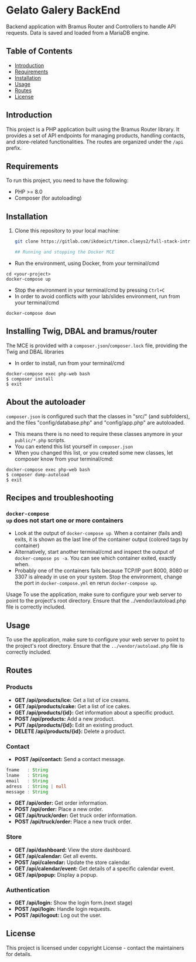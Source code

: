 # Gelato Galery BackEnd

Backend application with Bramus Router and Controllers to handle API requests.
Data is saved and loaded from a MariaDB engine.

## Table of Contents

- [Introduction](#introduction)
- [Requirements](#requirements)
- [Installation](#installation)
- [Usage](#usage)
- [Routes](#routes)
- [License](#license)

## Introduction

This project is a PHP application built using the Bramus Router library. It provides a set of API endpoints for managing products, handling contacts, and store-related functionalities. The routes are organized under the `/api` prefix.

## Requirements

To run this project, you need to have the following:

- PHP >= 8.0
- Composer (for autoloading)

## Installation

1. Clone this repository to your local machine:

   ```bash
   git clone https://gitlab.com/ikdoeict/timon.claeys2/full-stack-introductory-project/2324fsip-gelatogallery-backend.git

   ## Running and stopping the Docker MCE

* Run the environment, using Docker, from your terminal/cmd
```shell
cd <your-project>
docker-compose up
```
* Stop the environment in your terminal/cmd by pressing <code>Ctrl+C</code>
* In order to avoid conflicts with your lab/slides environment, run from your terminal/cmd
```shell
docker-compose down
```

## Installing Twig, DBAL and bramus/router

The MCE is provided with a `composer.json`/`composer.lock` file, providing the Twig and DBAL libraries
* In order to install, run from your terminal/cmd
```shell
docker-compose exec php-web bash
$ composer install
$ exit
```

## About the autoloader

`composer.json` is configured such that the classes in "src/" (and subfolders), and the files "config/database.php" and "config/app.php" are autoloaded.
* This means there is no need to require these classes anymore in your `public/*.php` scripts.
* You can extend this list yourself in `composer.json`
* When you changed this list, or you created some new classes, let composer know from your terminal/cmd:
```shell
docker-compose exec php-web bash
$ composer dump-autoload
$ exit
```

## Recipes and troubleshooting

### <code>docker-compose up</code> does not start one or more containers
* Look at the output of <code>docker-compose up</code>. When a container (fails and) exits, it is shown as the last line of the container output (colored tags by container)
* Alternatively, start another terminal/cmd and inspect the output of <code>docker-compose ps -a</code>. You can see which container exited, exactly when.
* Probably one of the containers fails because TCP/IP port 8000, 8080 or 3307 is already in use on your system. Stop the environment, change the port in <code>docker-compose.yml</code> en rerun <code>docker-compose up</code>.

Usage
To use the application, make sure to configure your web server to point to the project's root directory. Ensure that the ../vendor/autoload.php file is correctly included.

## Usage

To use the application, make sure to configure your web server to point to the project's root directory. Ensure that the `../vendor/autoload.php` file is correctly included.

## Routes

### Products

- **GET /api/products/ice:** Get a list of ice creams.
- **GET /api/products/cake:** Get a list of ice cakes.
- **GET /api/products/{id}:** Get information about a specific product.
- **POST /api/products:** Add a new product.
- **PUT /api/products/{id}:** Edit an existing product.
- **DELETE /api/products/{id}:** Delete a product.

### Contact

- **POST /api/contact:** Send a contact message.
```typescript
fname   : String
lname   : String
email   : String
adress  : String | null
message : String

```
- **GET /api/order:** Get order information.
- **POST /api/order:** Place a new order.
- **GET /api/truck/order:** Get truck order information.
- **POST /api/truck/order:** Place a new truck order.

### Store

- **GET /api/dashboard:** View the store dashboard.
- **GET /api/calendar:** Get all events.
- **POST /api/calendar:** Update the store calendar.
- **GET /api/calendar/event:** Get details of a specific calendar event.
- **GET /api/popup:** Display a popup.

### Authentication

- **GET /api/login:** Show the login form.(next stage)
- **POST /api/login:** Handle login requests.
- **POST /api/logout:** Log out the user.

## License

This project is licensed under copyright
License - contact the maintainers for details.
